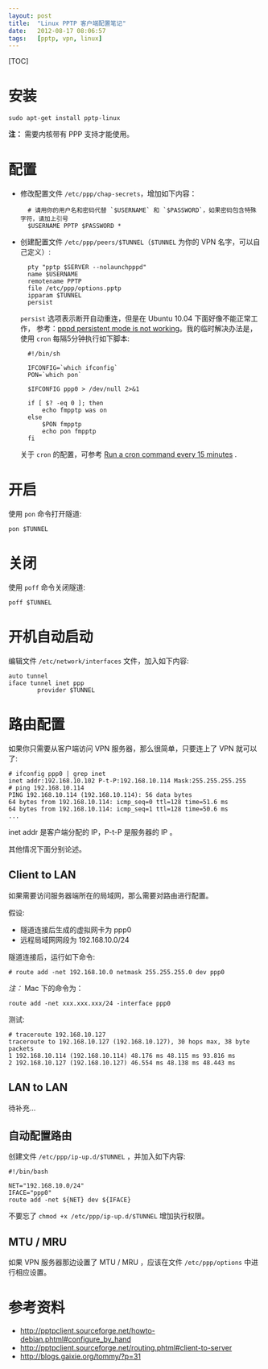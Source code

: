 ```yaml
---
layout: post
title:  "Linux PPTP 客户端配置笔记"
date:   2012-08-17 08:06:57
tags:   [pptp, vpn, linux]
---
```


[TOC]

# 安装

    sudo apt-get install pptp-linux

**注：** 需要内核带有 PPP 支持才能使用。
    
# 配置

* 修改配置文件 `/etc/ppp/chap-secrets`，增加如下内容：

        # 请用你的用户名和密码代替 `$USERNAME` 和 `$PASSWORD`，如果密码包含特殊字符，请加上引号
        $USERNAME PPTP $PASSWORD *

* 创建配置文件 `/etc/ppp/peers/$TUNNEL`（`$TUNNEL` 为你的 VPN 名字，可以自己定义）:

        pty "pptp $SERVER --nolaunchpppd"
        name $USERNAME
        remotename PPTP
        file /etc/ppp/options.pptp
        ipparam $TUNNEL
        persist

    `persist` 选项表示断开自动重连，但是在 Ubuntu 10.04 下面好像不能正常工作，
    参考：[pppd persistent mode is not working](https://bugs.launchpad.net/ubuntu/+source/ppp/+bug/578108)。我的临时解决办法是，使用 `cron` 每隔5分钟执行如下脚本:

        #!/bin/sh
        
        IFCONFIG=`which ifconfig`
        PON=`which pon`
        
        $IFCONFIG ppp0 > /dev/null 2>&1
        
        if [ $? -eq 0 ]; then
            echo fmpptp was on
        else
            $PON fmpptp
            echo pon fmpptp
        fi

    
    关于 `cron` 的配置，可参考 [Run a cron command every 15 minutes](http://minotes.net/notes/55/run-a-cron-command-every-15-minutes) .

    

# 开启

使用 `pon` 命令打开隧道:

    pon $TUNNEL

# 关闭

使用 `poff` 命令关闭隧道:

    poff $TUNNEL

# 开机自动启动

编辑文件 `/etc/network/interfaces` 文件，加入如下内容:

    auto tunnel
    iface tunnel inet ppp
            provider $TUNNEL


# 路由配置

如果你只需要从客户端访问 VPN 服务器，那么很简单，只要连上了 VPN 就可以了:

    # ifconfig ppp0 | grep inet
    inet addr:192.168.10.102 P-t-P:192.168.10.114 Mask:255.255.255.255
    # ping 192.168.10.114
    PING 192.168.10.114 (192.168.10.114): 56 data bytes
    64 bytes from 192.168.10.114: icmp_seq=0 ttl=128 time=51.6 ms
    64 bytes from 192.168.10.114: icmp_seq=1 ttl=128 time=50.6 ms
    ...

inet addr 是客户端分配的 IP，P-t-P 是服务器的 IP 。

其他情况下面分别论述。

## Client to LAN

如果需要访问服务器端所在的局域网，那么需要对路由进行配置。

假设:

* 隧道连接后生成的虚拟网卡为 ppp0
* 远程局域网网段为 192.168.10.0/24

隧道连接后，运行如下命令:

    # route add -net 192.168.10.0 netmask 255.255.255.0 dev ppp0

*注：* Mac 下的命令为：


```
route add -net xxx.xxx.xxx/24 -interface ppp0
```

测试:

    # traceroute 192.168.10.127
    traceroute to 192.168.10.127 (192.168.10.127), 30 hops max, 38 byte packets
    1 192.168.10.114 (192.168.10.114) 48.176 ms 48.115 ms 93.816 ms
    2 192.168.10.127 (192.168.10.127) 46.554 ms 48.138 ms 48.443 ms

## LAN to LAN

待补充...

## 自动配置路由

创建文件 `/etc/ppp/ip-up.d/$TUNNEL` ，并加入如下内容:

    #!/bin/bash

    NET="192.168.10.0/24"
    IFACE="ppp0"
    route add -net ${NET} dev ${IFACE}
    
不要忘了 `chmod +x /etc/ppp/ip-up.d/$TUNNEL` 增加执行权限。

## MTU / MRU

如果 VPN 服务器那边设置了 MTU / MRU ，应该在文件 `/etc/ppp/options` 中进行相应设置。


# 参考资料

* <http://pptpclient.sourceforge.net/howto-debian.phtml#configure_by_hand>
* <http://pptpclient.sourceforge.net/routing.phtml#client-to-server>
* <http://blogs.gaixie.org/tommy/?p=31>